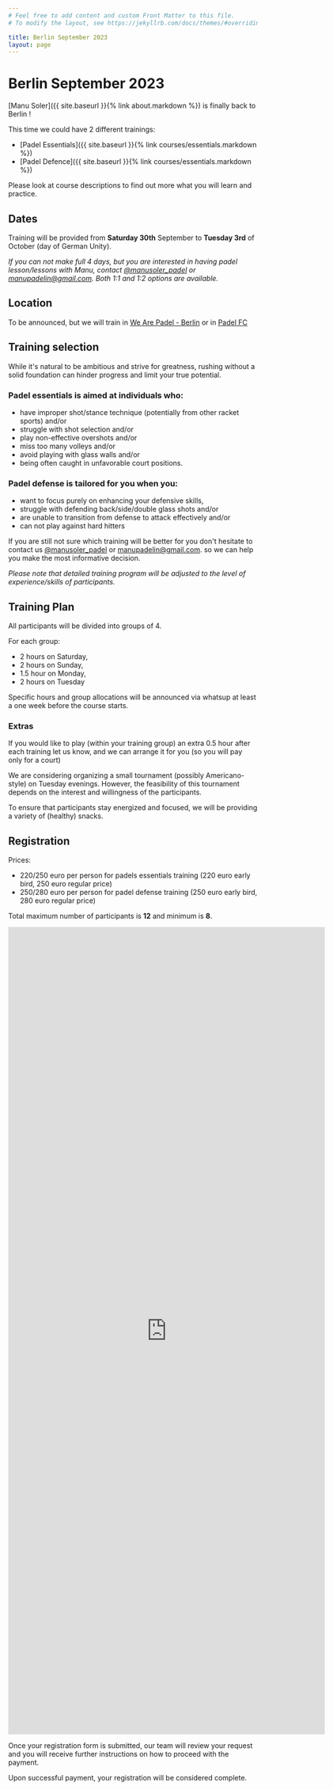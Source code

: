 ```yaml
---
# Feel free to add content and custom Front Matter to this file.
# To modify the layout, see https://jekyllrb.com/docs/themes/#overriding-theme-defaults

title: Berlin September 2023
layout: page
---
```


# Berlin September 2023

[Manu Soler]({{ site.baseurl }}{% link about.markdown %}) is finally back to Berlin !

This time we could have 2 different trainings:
- [Padel Essentials]({{ site.baseurl }}{% link courses/essentials.markdown %})
- [Padel Defence]({{ site.baseurl }}{% link courses/essentials.markdown %})


Please look at course descriptions to find out more what you will learn and practice.

## Dates
Training will be provided from **Saturday 30th** September to **Tuesday 3rd** of October (day of German Unity).

*If you can not make full 4 days, but you are interested in having padel lesson/lessons with Manu, contact <a href="https://www.instagram.com/manusoler_padel" target="_blank">@manusoler_padel</a> or <a class="u-email" href="mailto:manupadelin@gmail.com">manupadelin@gmail.com</a>. Both 1:1 and 1:2 options are available.*

## Location
To be announced, but we will train in 
<a href="https://wearepadel.com/de/berlin" target="_blank">We Are Padel - Berlin</a> or in  <a href="https://padelfc.com/" target="_blank"> Padel FC </a> 

## Training selection

While it's natural to be ambitious and strive for greatness, rushing without a solid foundation can hinder progress and limit your true potential.

### **Padel essentials** is aimed at individuals who:
- have improper shot/stance technique (potentially from other racket sports) and/or
- struggle with shot selection and/or
- play non-effective overshots and/or
- miss too many volleys and/or
- avoid playing with glass walls and/or
- being often caught in unfavorable court positions.

### **Padel defense** is tailored for you when you:
- want to focus purely on enhancing your defensive skills,
- struggle with defending back/side/double glass shots and/or
- are unable to transition from defense to attack effectively and/or
- can not play against hard hitters

If you are still not sure which training will be better for you don't hesitate to contact us <a href="https://www.instagram.com/manusoler_padel" target="_blank">@manusoler_padel</a> or <a class="u-email" href="mailto:manupadelin@gmail.com">manupadelin@gmail.com</a>. so we can help you make the most informative decision.  

*Please note that detailed training program will be adjusted to the level of experience/skills of participants.*

## Training Plan
All participants will be divided into groups of 4.

For each group:

- 2 hours on Saturday,  
- 2 hours on Sunday, 
- 1.5 hour on Monday,  
- 2 hours on Tuesday 

Specific hours and group allocations will be announced via whatsup at least a one week before the course starts.

### Extras

If you would like to play (within your training group) an extra 0.5 hour after each training let us know, and we can arrange it for you (so you will pay only for a court)

We are considering organizing a small tournament (possibly Americano-style) on Tuesday evenings. However, the feasibility of this tournament depends on the interest and willingness of the participants. 

To ensure that participants stay energized and focused, we will be providing a variety of (healthy) snacks.

## Registration
Prices:
- 220/250 euro per person for padels essentials training (220 euro early bird, 250 euro regular price)
- 250/280 euro per person for padel defense training (250 euro early bird, 280 euro regular price)

Total maximum number of participants is **12** and minimum is **8**.

<iframe src="https://docs.google.com/forms/d/e/1FAIpQLSeWuq3xVjgVLYIdibTvKB8FcRWZUfzy31eXFjj2vwpx180rhQ/viewform?embedded=true" width="640" height="1631" frameborder="0" marginheight="0" marginwidth="0">Loading…</iframe>

Once your registration form is submitted, our team will review your request and you will receive further instructions on how to proceed with the payment.

Upon successful payment, your registration will be considered complete.

